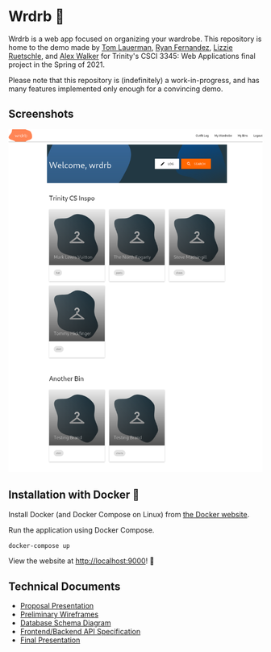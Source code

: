 # Wrdrb 👕

Wrdrb is a web app focused on organizing your wardrobe. This repository is home to the demo made by [Tom Lauerman](https://github.com/TempixTL), [Ryan Fernandez](https://github.com/rfernan8), [Lizzie Ruetschle](https://github.com/eruetsch), and [Alex Walker](https://github.com/awalker3) for Trinity's CSCI 3345: Web Applications final project in the Spring of 2021.

Please note that this repository is (indefinitely) a work-in-progress, and has many features implemented only enough for a convincing demo.

## Screenshots

![Wrdrb Home Page Screenshot](README/screenshots/home.png)

## Installation with Docker 🐋

Install Docker (and Docker Compose on Linux) from [the Docker website][ref_docker].

Run the application using Docker Compose.

```sh
docker-compose up
```

View the website at [http://localhost:9000](http://localhost:9000)! 🚀

## Technical Documents

- [Proposal Presentation][doc_1]
- [Preliminary Wireframes][doc_2]
- [Database Schema Diagram][doc_3]
- [Frontend/Backend API Specification][doc_4]
- [Final Presentation][doc_5]

[ref_docker]: https://www.docker.com/
[doc_1]: README/proposal-presentation.pdf
[doc_2]: README/preliminary-wireframes
[doc_3]: README/database-schema-diagram.svg
[doc_4]: https://wrdrb.stoplight.io/docs/wrdrb/reference/Wrdrb-Api.yaml
[doc_5]: README/final-presentationpdf